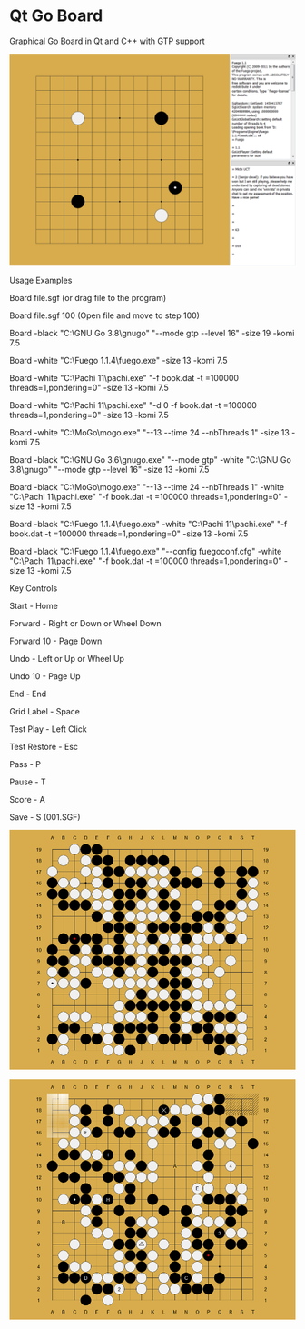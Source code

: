 # Qt Go Board
Graphical Go Board in Qt and C++ with GTP support

![Alt text](A01.png?raw=true)

Usage Examples

Board file.sgf (or drag file to the program)

Board file.sgf 100 (Open file and move to step 100)

Board -black "C:\GNU Go 3.8\gnugo" "--mode gtp --level 16" -size 19 -komi 7.5

Board -white "C:\Fuego 1.1.4\fuego.exe" -size 13 -komi 7.5

Board -white "C:\Pachi 11\pachi.exe" "-f book.dat -t =100000 threads=1,pondering=0" -size 13 -komi 7.5

Board -white "C:\Pachi 11\pachi.exe" "-d 0 -f book.dat -t =100000 threads=1,pondering=0" -size 13 -komi 7.5

Board -white "C:\MoGo\mogo.exe" "--13 --time 24 --nbThreads 1" -size 13 -komi 7.5

Board -black "C:\GNU Go 3.6\gnugo.exe" "--mode gtp" -white "C:\GNU Go 3.8\gnugo" "--mode gtp --level 16" -size 13 -komi 7.5

Board -black "C:\MoGo\mogo.exe" "--13 --time 24 --nbThreads 1" -white "C:\Pachi 11\pachi.exe" "-f book.dat -t =100000 threads=1,pondering=0" -size 13 -komi 7.5

Board -black "C:\Fuego 1.1.4\fuego.exe" -white "C:\Pachi 11\pachi.exe" "-f book.dat -t =100000 threads=1,pondering=0" -size 13 -komi 7.5

Board -black "C:\Fuego 1.1.4\fuego.exe" "--config fuegoconf.cfg" -white "C:\Pachi 11\pachi.exe" "-f book.dat -t =100000 threads=1,pondering=0" -size 13 -komi 7.5

Key Controls

Start - Home

Forward - Right or Down or Wheel Down

Forward 10 - Page Down

Undo - Left or Up or Wheel Up

Undo 10 - Page Up

End - End

Grid Label - Space

Test Play - Left Click

Test Restore - Esc

Pass - P

Pause - T

Score - A

Save - S (001.SGF)

![Alt text](A02.png?raw=true)

![Alt text](A03.png?raw=true)
